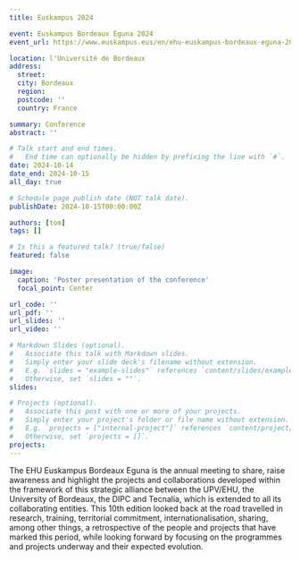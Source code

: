 ```yaml
---
title: Euskampus 2024

event: Euskampus Bordeaux Eguna 2024
event_url: https://www.euskampus.eus/en/ehu-euskampus-bordeaux-eguna-2024

location: l'Université de Bordeaux
address:
  street:
  city: Bordeaux
  region:
  postcode: ''
  country: France

summary: Conference
abstract: ''

# Talk start and end times.
#   End time can optionally be hidden by prefixing the line with `#`.
date: 2024-10-14
date_end: 2024-10-15
all_day: true

# Schedule page publish date (NOT talk date).
publishDate: 2024-10-15T00:00:00Z

authors: [tom]
tags: []

# Is this a featured talk? (true/false)
featured: false

image:
  caption: 'Poster presentation of the conference'
  focal_point: Center

url_code: ''
url_pdf: ''
url_slides: ''
url_video: ''

# Markdown Slides (optional).
#   Associate this talk with Markdown slides.
#   Simply enter your slide deck's filename without extension.
#   E.g. `slides = "example-slides"` references `content/slides/example-slides.md`.
#   Otherwise, set `slides = ""`.
slides:

# Projects (optional).
#   Associate this post with one or more of your projects.
#   Simply enter your project's folder or file name without extension.
#   E.g. `projects = ["internal-project"]` references `content/project/deep-learning/index.md`.
#   Otherwise, set `projects = []`.
projects:
---
```


The EHU Euskampus Bordeaux Eguna is the annual meeting to share, raise awareness and highlight the projects and collaborations developed within the framework of this strategic alliance between the UPV/EHU, the University of Bordeaux, the DIPC and Tecnalia, which is extended to all its collaborating entities. This 10th edition looked back at the road travelled in research, training, territorial commitment, internationalisation, sharing, among other things, a retrospective of the people and projects that have marked this period, while looking forward by focusing on the programmes and projects underway and their expected evolution.
